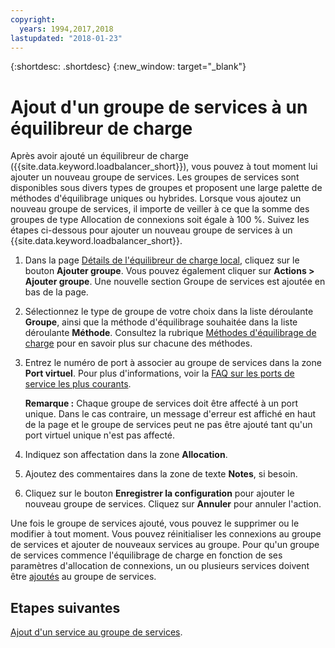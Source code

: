 ```yaml
---
copyright:
  years: 1994,2017,2018
lastupdated: "2018-01-23"
---
```


{:shortdesc: .shortdesc}
{:new_window: target="_blank"}

# Ajout d'un groupe de services à un équilibreur de charge

Après avoir ajouté un équilibreur de charge ({{site.data.keyword.loadbalancer_short}}), vous pouvez à tout moment lui ajouter un nouveau groupe de services. Les groupes de services sont disponibles sous divers types de groupes et proposent une large palette de méthodes d'équilibrage uniques ou hybrides. Lorsque vous ajoutez un nouveau groupe de services, il importe de veiller à ce que la somme des groupes de type Allocation de connexions soit égale à 100 %. Suivez les étapes ci-dessous pour ajouter un nouveau groupe de services à un {{site.data.keyword.loadbalancer_short}}.

1. Dans la page [Détails de l'équilibreur de charge local](view-all-load-balancers.html), cliquez sur le bouton **Ajouter groupe**. Vous pouvez également cliquer sur **Actions > Ajouter groupe**. Une nouvelle section Groupe de services est ajoutée en bas de la page.
2. Sélectionnez le type de groupe de votre choix dans la liste déroulante **Groupe**, ainsi que la méthode d'équilibrage souhaitée dans la liste déroulante **Méthode**. Consultez la rubrique [Méthodes d'équilibrage de charge](load_balancing_methods.html) pour en savoir plus sur chacune des méthodes.
3. Entrez le numéro de port à associer au groupe de services dans la zone **Port virtuel**. Pour plus d'informations, voir la [FAQ sur les ports de service les plus courants](load-balancing-faqs-2.html#what-services-can-be-load-balanced-). 

	**Remarque :** Chaque groupe de services doit être affecté à un port unique. Dans le cas contraire, un message d'erreur est affiché en haut de la page et le groupe de services peut ne pas être ajouté tant qu'un port virtuel unique n'est pas affecté.
4. Indiquez son affectation dans la zone **Allocation**.
5. Ajoutez des commentaires dans la zone de texte **Notes**, si besoin.
6. Cliquez sur le bouton **Enregistrer la configuration** pour ajouter le nouveau groupe de services. Cliquez sur **Annuler** pour annuler l'action.

Une fois le groupe de services ajouté, vous pouvez le supprimer ou le modifier à tout moment. Vous pouvez réinitialiser les connexions au groupe de services et ajouter de nouveaux services au groupe. Pour qu'un groupe de services commence l'équilibrage de charge en fonction de ses paramètres d'allocation de connexions, un ou plusieurs services doivent être [ajoutés](add-service-service-group.html) au groupe de services.

## Etapes suivantes

[Ajout d'un service au groupe de services](add-service-service-group.html).
